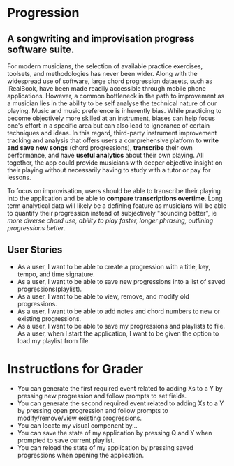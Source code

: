# Progression

## A songwriting and improvisation progress software suite.

For modern musicians, the selection of available practice exercises, toolsets,
and methodologies has never been wider. Along with the widespread use of software,
large chord progression datasets, such as iRealBook, have been made readily accessible
through mobile phone applications. However, a common bottleneck in the path to improvement
as a musician lies in the ability to be self analyse the technical nature of our playing. Music and
music preference is inherently bias. While practicing to become objectively more skilled at an instrument,
biases can help focus one's effort in a specific area but can also lead to ignorance of
certain techniques and ideas. In this regard, third-party instrument improvement tracking and analysis
that offers users a comprehensive platform to **write and save new songs** (chord progressions), **transcribe**
their own performance, and have **useful analytics** about their own playing. All together, the app could 
provide musicians with deeper objective insight on their playing without necessarily having to study with 
a tutor or pay for lessons.

To focus on improvisation, users should be able to transcribe their playing into the application and be able to
**compare transcriptions overtime**. Long term analytical data will likely be a defining feature as musicians will be able
to quantify their progression instead of subjectively "sounding better", ie *more diverse chord use,
ability to play faster, longer phrasing, outlining progressions better*.



## User Stories

- As a user, I want to be able to create a progression with a title, key, tempo, and time signature.
- As a user, I want to be able to save new progressions into a list of saved progressions(playlist).
- As a user, I want to be able to view, remove, and modify old progressions.
- As a user, I want to be able to add notes and chord numbers to new or existing progressions. 
- As a user, I want to be able to save my progressions and playlists to file.
  As a user, when I start the application, I want to be given the option to load my playlist from file.

# Instructions for Grader

- You can generate the first required event related to adding Xs to a Y by pressing new progression and follow prompts to set fields.
- You can generate the second required event related to adding Xs to a Y by pressing open progression and follow prompts to modify/remove/view existing progressions. 
- You can locate my visual component by...
- You can save the state of my application by pressing Q and Y when prompted to save current playlist. 
- You can reload the state of my application by pressing saved progressions when opening the application. 


